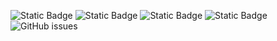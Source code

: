 ![Static Badge](https://img.shields.io/badge/blacklists-60-000000) ![Static Badge](https://img.shields.io/badge/blacklisted-3179915-cc0000) ![Static Badge](https://img.shields.io/badge/whitelisted-2244-00CC00) ![Static Badge](https://img.shields.io/badge/streaming_blacklist-28107-000000) ![GitHub issues](https://img.shields.io/github/issues/fabriziosalmi/blacklists)
